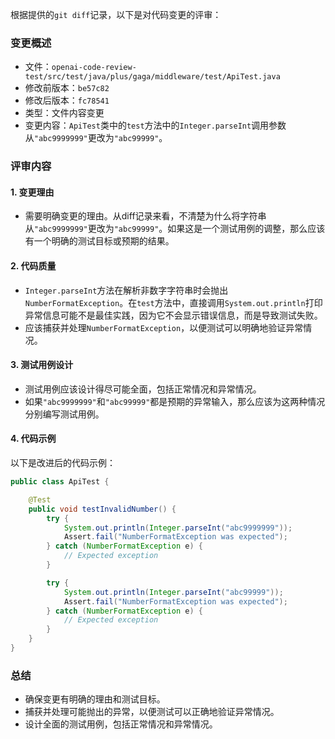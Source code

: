 根据提供的`git diff`记录，以下是对代码变更的评审：

### 变更概述
- 文件：`openai-code-review-test/src/test/java/plus/gaga/middleware/test/ApiTest.java`
- 修改前版本：`be57c82`
- 修改后版本：`fc78541`
- 类型：文件内容变更
- 变更内容：`ApiTest`类中的`test`方法中的`Integer.parseInt`调用参数从`"abc9999999"`更改为`"abc99999"`。

### 评审内容

#### 1. 变更理由
- 需要明确变更的理由。从diff记录来看，不清楚为什么将字符串从`"abc9999999"`更改为`"abc99999"`。如果这是一个测试用例的调整，那么应该有一个明确的测试目标或预期的结果。

#### 2. 代码质量
- `Integer.parseInt`方法在解析非数字字符串时会抛出`NumberFormatException`。在`test`方法中，直接调用`System.out.println`打印异常信息可能不是最佳实践，因为它不会显示错误信息，而是导致测试失败。
- 应该捕获并处理`NumberFormatException`，以便测试可以明确地验证异常情况。

#### 3. 测试用例设计
- 测试用例应该设计得尽可能全面，包括正常情况和异常情况。
- 如果`"abc9999999"`和`"abc99999"`都是预期的异常输入，那么应该为这两种情况分别编写测试用例。

#### 4. 代码示例
以下是改进后的代码示例：

```java
public class ApiTest {

    @Test
    public void testInvalidNumber() {
        try {
            System.out.println(Integer.parseInt("abc9999999"));
            Assert.fail("NumberFormatException was expected");
        } catch (NumberFormatException e) {
            // Expected exception
        }

        try {
            System.out.println(Integer.parseInt("abc99999"));
            Assert.fail("NumberFormatException was expected");
        } catch (NumberFormatException e) {
            // Expected exception
        }
    }
}
```

### 总结
- 确保变更有明确的理由和测试目标。
- 捕获并处理可能抛出的异常，以便测试可以正确地验证异常情况。
- 设计全面的测试用例，包括正常情况和异常情况。